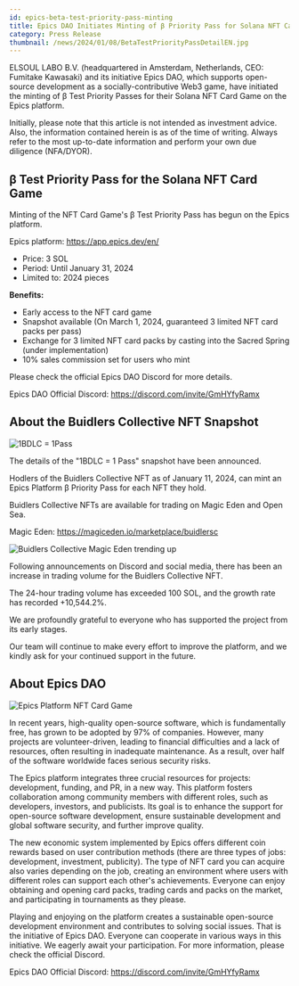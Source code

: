 ```yaml
---
id: epics-beta-test-priority-pass-minting
title: Epics DAO Initiates Minting of β Priority Pass for Solana NFT Card Game
category: Press Release
thumbnail: /news/2024/01/08/BetaTestPriorityPassDetailEN.jpg
---
```


ELSOUL LABO B.V. (headquartered in Amsterdam, Netherlands, CEO: Fumitake
Kawasaki) and its initiative Epics DAO, which supports open-source development
as a socially-contributive Web3 game, have initiated the minting of β Test
Priority Passes for their Solana NFT Card Game on the Epics platform.

Initially, please note that this article is not intended as investment advice.
Also, the information contained herein is as of the time of writing. Always
refer to the most up-to-date information and perform your own due diligence
(NFA/DYOR).

## β Test Priority Pass for the Solana NFT Card Game

Minting of the NFT Card Game's β Test Priority Pass has begun on the Epics
platform.

Epics platform: https://app.epics.dev/en/

- Price: 3 SOL
- Period: Until January 31, 2024
- Limited to: 2024 pieces

**Benefits:**

- Early access to the NFT card game
- Snapshot available (On March 1, 2024, guaranteed 3 limited NFT card packs per
  pass)
- Exchange for 3 limited NFT card packs by casting into the Sacred Spring (under
  implementation)
- 10% sales commission set for users who mint

Please check the official Epics DAO Discord for more details.

Epics DAO Official Discord: https://discord.com/invite/GmHYfyRamx

## About the Buidlers Collective NFT Snapshot

![1BDLC = 1Pass](/news/2024/01/08/BDLC1PASS.jpg)

The details of the "1BDLC = 1 Pass" snapshot have been announced.

Hodlers of the Buidlers Collective NFT as of January 11, 2024, can mint an Epics
Platform β Priority Pass for each NFT they hold.

Buidlers Collective NFTs are available for trading on Magic Eden and Open Sea.

Magic Eden: https://magiceden.io/marketplace/buidlersc

![Buidlers Collective Magic Eden trending up](/news/2024/01/08/BDLCtrendingUp.jpg)

Following announcements on Discord and social media, there has been an increase
in trading volume for the Buidlers Collective NFT.

The 24-hour trading volume has exceeded 100 SOL, and the growth rate has
recorded +10,544.2%.

We are profoundly grateful to everyone who has supported the project from its
early stages.

Our team will continue to make every effort to improve the platform, and we
kindly ask for your continued support in the future.

## About Epics DAO

![Epics Platform NFT Card Game](/news/2023/12/01/EpicsPlatformEN.png)

In recent years, high-quality open-source software, which is fundamentally free,
has grown to be adopted by 97% of companies. However, many projects are
volunteer-driven, leading to financial difficulties and a lack of resources,
often resulting in inadequate maintenance. As a result, over half of the
software worldwide faces serious security risks.

The Epics platform integrates three crucial resources for projects: development,
funding, and PR, in a new way. This platform fosters collaboration among
community members with different roles, such as developers, investors, and
publicists. Its goal is to enhance the support for open-source software
development, ensure sustainable development and global software security, and
further improve quality.

The new economic system implemented by Epics offers different coin rewards based
on user contribution methods (there are three types of jobs: development,
investment, publicity). The type of NFT card you can acquire also varies
depending on the job, creating an environment where users with different roles
can support each other's achievements. Everyone can enjoy obtaining and opening
card packs, trading cards and packs on the market, and participating in
tournaments as they please.

Playing and enjoying on the platform creates a sustainable open-source
development environment and contributes to solving social issues. That is the
initiative of Epics DAO. Everyone can cooperate in various ways in this
initiative. We eagerly await your participation. For more information, please
check the official Discord.

Epics DAO Official Discord: https://discord.com/invite/GmHYfyRamx
